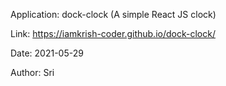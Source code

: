 Application: dock-clock (A simple React JS clock)

Link: https://iamkrish-coder.github.io/dock-clock/

Date: 2021-05-29

Author: Sri
